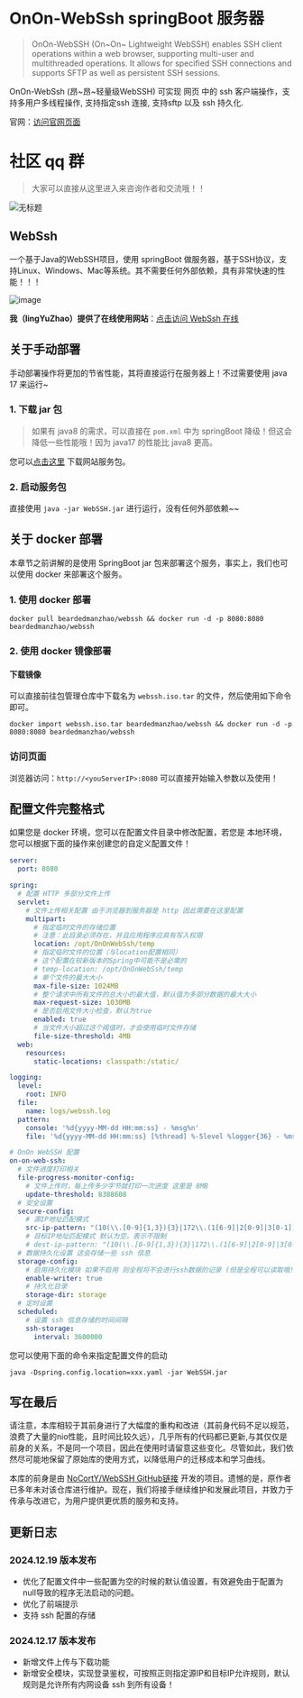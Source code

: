 # OnOn-WebSsh springBoot 服务器

> OnOn-WebSSH (On~On~ Lightweight WebSSH) enables SSH client operations within a web browser, supporting multi-user and
> multithreaded operations. It allows for specified SSH connections and supports SFTP as well as persistent SSH sessions.

OnOn-WebSsh (昂~昂~轻量级WebSSH) 可实现 网页 中的 ssh 客户端操作，支持多用户多线程操作, 支持指定ssh 连接, 支持sftp 以及
ssh 持久化.

官网：[访问官网页面](http://webssh.lingyuzhao.top:8080/about.html)

# 社区 qq 群

> 大家可以直接从这里进入来咨询作者和交流哦！！

![无标题](https://github.com/user-attachments/assets/0d33aa4c-099e-4ac1-9f0a-0ec48199da15)

## WebSsh

一个基于Java的WebSSH项目，使用 springBoot 做服务器，基于SSH协议，支持Linux、Windows、Mac等系统。其不需要任何外部依赖，具有非常快速的性能！！！

![image](https://github.com/user-attachments/assets/f4f75238-ddc8-4117-9400-70d09b422ecd)

**我（lingYuZhao）提供了在线使用网站**：[点击访问 WebSsh 在线](http://webssh.lingyuzhao.top:8080)

## 关于手动部署

手动部署操作将更加的节省性能，其将直接运行在服务器上！不过需要使用 java 17 来运行~

### 1. 下载 jar 包

> 如果有 java8 的需求，可以直接在 `pom.xml` 中为 springBoot 降级！但这会降低一些性能哦！因为 java17 的性能比 java8 更高。

您可以[点击这里](https://github.com/BeardedManZhao/WebSSH/releases) 下载网站服务包。

### 2. 启动服务包

直接使用 `java -jar WebSSH.jar` 进行运行，没有任何外部依赖~~

## 关于 docker 部署

本章节之前讲解的是使用 SpringBoot jar 包来部署这个服务，事实上，我们也可以使用 docker 来部署这个服务。

### 1. 使用 docker 部署

```shell
docker pull beardedmanzhao/webssh && docker run -d -p 8080:8080 beardedmanzhao/webssh
```

### 2. 使用 docker 镜像部署

#### 下载镜像

可以直接前往包管理仓库中下载名为 `webssh.iso.tar` 的文件，然后使用如下命令即可。
```shell
docker import webssh.iso.tar beardedmanzhao/webssh && docker run -d -p 8080:8080 beardedmanzhao/webssh
```

### 访问页面

浏览器访问：`http://<youServerIP>:8080` 可以直接开始输入参数以及使用！

## 配置文件完整格式

如果您是 docker 环境，您可以在配置文件目录中修改配置，若您是 本地环境，您可以根据下面的操作来创建您的自定义配置文件！

```yaml
server:
  port: 8080

spring:
  # 配置 HTTP 多部分文件上传
  servlet:
    # 文件上传相关配置 由于浏览器到服务器是 http 因此需要在这里配置
    multipart:
      # 指定临时文件的存储位置
      # 注意：此目录必须存在，并且应用程序应具有写入权限
      location: /opt/OnOnWebSsh/temp
      # 指定临时文件的位置（与location配置相同）
      # 这个配置在较新版本的Spring中可能不是必需的
      # temp-location: /opt/OnOnWebSsh/temp
      # 单个文件的最大大小
      max-file-size: 1024MB
      # 整个请求中所有文件的总大小的最大值，默认值为多部分数据的最大大小
      max-request-size: 1030MB
      # 是否启用文件大小检查，默认为true
      enabled: true
      # 当文件大小超过这个阈值时，才会使用临时文件存储
      file-size-threshold: 4MB
  web:
    resources:
      static-locations: classpath:/static/

logging:
  level:
    root: INFO
  file:
    name: logs/webssh.log
  pattern:
    console: '%d{yyyy-MM-dd HH:mm:ss} - %msg%n'
    file: '%d{yyyy-MM-dd HH:mm:ss} [%thread] %-5level %logger{36} - %msg%n'

# OnOn WebSSH 配置
on-on-web-ssh:
  # 文件进度打印相关
  file-progress-monitor-config:
    # 文件上传时，每上传多少字节就打印一次进度 这里是 8MB
    update-threshold: 8388608
  # 安全设置
  secure-config:
    # 源IP地址匹配模式
    src-ip-pattern: "(10(\\.[0-9]{1,3}){3}|172\\.(1[6-9]|2[0-9]|3[0-1])(\\.[0-9]{1,3}){2}|192\\.168(\\.[0-9]{1,3}){2})"
    # 目标IP地址匹配模式 默认为空，表示不限制
    # dest-ip-pattern: "(10(\\.[0-9]{1,3}){3}|172\\.(1[6-9]|2[0-9]|3[0-1])(\\.[0-9]{1,3}){2}|192\\.168(\\.[0-9]{1,3}){2})"
  # 数据持久化设置 这会存储一些 ssh 信息
  storage-config:
    # 启用持久化模块 如果不启用 则全程将不会进行ssh数据的记录 (但是全程可以读取哦!) 若启用则代表所有成功连接的 ssh 配置都会被记录！
    enable-writer: true
    # 持久化目录
    storage-dir: storage
  # 定时设置
  scheduled:
    # 设置 ssh 信息存储的时间间隔
    ssh-storage:
      interval: 3600000

```

您可以使用下面的命令来指定配置文件的启动

```shell
java -Dspring.config.location=xxx.yaml -jar WebSSH.jar
```

## 写在最后

请注意，本库相较于其前身进行了大幅度的重构和改进（其前身代码不足以规范，浪费了大量的nio性能，且时间比较久远），几乎所有的代码都已更新,与其仅仅是前身的关系，不是同一个项目，因此在使用时请留意这些变化。尽管如此，我们依然尽可能地保留了原始库的使用方式，以降低用户的迁移成本和学习曲线。

本库的前身是由 [NoCortY/WebSSH GitHub链接](https://github.com/NoCortY/WebSSH)
开发的项目。遗憾的是，原作者已多年未对该仓库进行维护。现在，我们将接手继续维护和发展此项目，并致力于传承与改进它，为用户提供更优质的服务和支持。

## 更新日志

### 2024.12.19 版本发布

- 优化了配置文件中一些配置为空的时候的默认值设置，有效避免由于配置为null导致的程序无法启动的问题。
- 优化了前端提示
- 支持 ssh 配置的存储

### 2024.12.17 版本发布

- 新增文件上传与下载功能
- 新增安全模块，实现登录鉴权，可按照正则指定源IP和目标IP允许规则，默认规则是允许所有内网设备 ssh 到所有设备！
